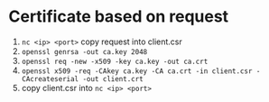 # Certificate based on request

1. `nc <ip> <port>` copy request into client.csr
2. `openssl genrsa -out ca.key 2048`
3. `openssl req -new -x509 -key ca.key -out ca.crt`
4. `openssl x509 -req -CAkey ca.key -CA ca.crt -in client.csr -CAcreateserial -out client.crt`
5. copy client.csr into `nc <ip> <port>`
